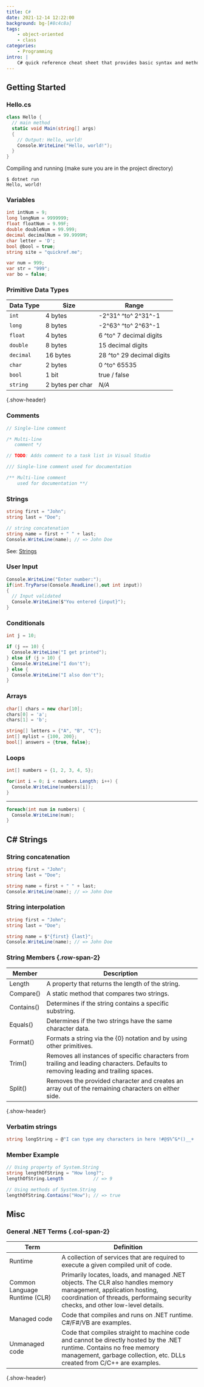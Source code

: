 ```yaml
---
title: C#
date: 2021-12-14 12:22:00
background: bg-[#8c4c8a]
tags:
    - object-oriented
    - class
categories:
    - Programming
intro: |
    C# quick reference cheat sheet that provides basic syntax and methods.
---
```



Getting Started
--------

### Hello.cs
```cs
class Hello {
  // main method
  static void Main(string[] args)
  {
    // Output: Hello, world!
    Console.WriteLine("Hello, world!");
  }
}
```
Compiling and running (make sure you are in the project directory)
```shell script
$ dotnet run
Hello, world!
```


### Variables
```cs
int intNum = 9;
long longNum = 9999999;
float floatNum = 9.99F;
double doubleNum = 99.999;
decimal decimalNum = 99.9999M;
char letter = 'D';
bool @bool = true;
string site = "quickref.me";

var num = 999;
var str = "999";
var bo = false;
```


### Primitive Data Types 
| Data Type | Size             | Range                   |
| --------- | ---------------- | ----------------------- |
| `int`     | 4 bytes          | -2^31^ ^to^ 2^31^-1     |
| `long`    | 8 bytes          | -2^63^ ^to^ 2^63^-1     |
| `float`   | 4 bytes          | 6 ^to^ 7 decimal digits   |
| `double`  | 8 bytes          | 15 decimal digits       |
| `decimal` | 16 bytes         | 28 ^to^ 29 decimal digits |
| `char`    | 2 bytes          | 0 ^to^ 65535            |
| `bool`    | 1 bit            | true / false            |
| `string`  | 2 bytes per char | _N/A_                   |
{.show-header}



### Comments
```cs
// Single-line comment

/* Multi-line 
   comment */

// TODO: Adds comment to a task list in Visual Studio

/// Single-line comment used for documentation

/** Multi-line comment 
    used for documentation **/

```


### Strings
```cs
string first = "John";
string last = "Doe";

// string concatenation
string name = first + " " + last;
Console.WriteLine(name); // => John Doe
```
See: [Strings](#c-strings)

### User Input
```cs
Console.WriteLine("Enter number:");
if(int.TryParse(Console.ReadLine(),out int input))
{
  // Input validated
  Console.WriteLine($"You entered {input}");
}
```


### Conditionals
```cs
int j = 10;

if (j == 10) {
  Console.WriteLine("I get printed");
} else if (j > 10) {
  Console.WriteLine("I don't");
} else {
  Console.WriteLine("I also don't");
}
```


### Arrays
```cs
char[] chars = new char[10];
chars[0] = 'a';
chars[1] = 'b';

string[] letters = {"A", "B", "C"};
int[] mylist = {100, 200};
bool[] answers = {true, false};
```


### Loops
```cs
int[] numbers = {1, 2, 3, 4, 5};

for(int i = 0; i < numbers.Length; i++) {
  Console.WriteLine(numbers[i]);
}
```
---
```cs
foreach(int num in numbers) {
  Console.WriteLine(num);
}
```





C# Strings
----------------

### String concatenation
```cs
string first = "John";
string last = "Doe";

string name = first + " " + last;
Console.WriteLine(name); // => John Doe
```

### String interpolation
```cs
string first = "John";
string last = "Doe";

string name = $"{first} {last}";
Console.WriteLine(name); // => John Doe
```

### String Members {.row-span-2}
| Member      | Description |
|------------ |-------------|
| Length      | A property that returns the length of the string.         |
| Compare()   | A static method that compares two strings.  |
| Contains()  | Determines if the string contains a specific substring. |
| Equals()    | Determines if the two strings have the same character data. |
| Format()    | Formats a string via the {0} notation and by using other primitives. |
| Trim()      | Removes all instances of specific characters from trailing and leading characters. Defaults to removing leading and trailing spaces. |
| Split()     | Removes the provided character and creates an array out of the remaining characters on either side. |
{.show-header}


### Verbatim strings
```cs {.wrap}
string longString = @"I can type any characters in here !#@$%^&*()__+ '' \n \t except double quotes and I will be taken literally. I even work with multiple lines.";
```


### Member Example
```cs
// Using property of System.String
string lengthOfString = "How long?";
lengthOfString.Length           // => 9

// Using methods of System.String
lengthOfString.Contains("How"); // => true
```




Misc
-----------

### General .NET Terms {.col-span-2}

| Term       | Definition |
|------------|------------|
| Runtime | A collection of services that are required to execute a given compiled unit of code. |
| Common Language Runtime (CLR) | Primarily locates, loads, and managed .NET objects. The CLR also handles memory management, application hosting, coordination of threads, performaing security checks, and other low-level details. |
| Managed code | Code that compiles and runs on .NET runtime. C#/F#/VB are examples. |
| Unmanaged code | Code that compiles straight to machine code and cannot be directly hosted by the .NET runtime. Contains no free memory management, garbage collection, etc. DLLs created from C/C++ are examples. |
{.show-header}


